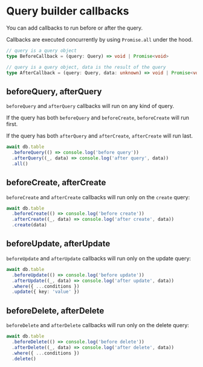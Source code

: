# Query builder callbacks

You can add callbacks to run before or after the query.

Callbacks are executed concurrently by using `Promise.all` under the hood.

```ts
// query is a query object
type BeforeCallback = (query: Query) => void | Promise<void>

// query is a query object, data is the result of the query
type AfterCallback = (query: Query, data: unknown) => void | Promise<void>
```

## beforeQuery, afterQuery

`beforeQuery` and `afterQuery` callbacks will run on any kind of query.

If the query has both `beforeQuery` and `beforeCreate`, `beforeCreate` will run first.

If the query has both `afterQuery` and `afterCreate`, `afterCreate` will run last.

```ts
await db.table
  .beforeQuery(() => console.log('before query'))
  .afterQuery((_, data) => console.log('after query', data))
  .all()
```

## beforeCreate, afterCreate

`beforeCreate` and `afterCreate` callbacks will run only on the `create` query:

```ts
await db.table
  .beforeCreate(() => console.log('before create'))
  .afterCreate((_, data) => console.log('after create', data))
  .create(data)
```

## beforeUpdate, afterUpdate

`beforeUpdate` and `afterUpdate` callbacks will run only on the update query:

```ts
await db.table
  .beforeUpdate(() => console.log('before update'))
  .afterUpdate((_, data) => console.log('after update', data))
  .where({ ...conditions })
  .update({ key: 'value' })
```

## beforeDelete, afterDelete

`beforeDelete` and `afterDelete` callbacks will run only on the delete query:

```ts
await db.table
  .beforeDelete(() => console.log('before delete'))
  .afterDelete((_, data) => console.log('after delete', data))
  .where({ ...conditions })
  .delete()
```
